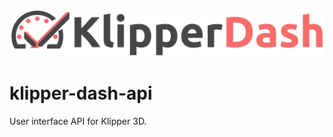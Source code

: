 ![Klipper Dash](https://raw.githubusercontent.com/dwisetiyadi/klipper-dash-api/master/klipper-dash-logo.png)

# klipper-dash-api
User interface API for Klipper 3D.

